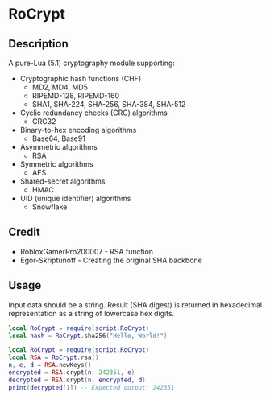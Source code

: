 # RoCrypt

## Description
A pure-Lua (5.1) cryptography module supporting:
- Cryptographic hash functions (CHF)
  - MD2, MD4, MD5
  - RIPEMD-128, RIPEMD-160
  - SHA1, SHA-224, SHA-256, SHA-384, SHA-512
- Cyclic redundancy checks (CRC) algorithms
  - CRC32
- Binary-to-hex encoding algorithms
  - Base64, Base91
- Asymmetric algorithms
  - RSA
- Symmetric algorithms
  - AES
- Shared-secret algorithms
  - HMAC
- UID (unique identifier) algorithms
  - Snowflake

## Credit
- RobloxGamerPro200007 - RSA function
- Egor-Skriptunoff - Creating the original SHA backbone

## Usage
Input data should be a string. Result (SHA digest) is returned in hexadecimal representation as a string of lowercase hex digits.


```lua
local RoCrypt = require(script.RoCrypt)
local hash = RoCrypt.sha256("Hello, World!")
```

```lua
local RoCrypt = require(script.RoCrypt)
local RSA = RoCrypt.rsa()
n, e, d = RSA.newKeys()
encrypted = RSA.crypt(n, 242351, e)
decrypted = RSA.crypt(n, encrypted, d)
print(decrypted[1]) -- Expected output: 242351
```
